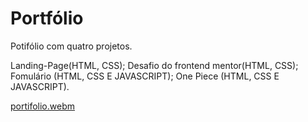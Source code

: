    # Portfólio

Potifólio com quatro projetos. 

Landing-Page(HTML, CSS); Desafio do frontend mentor(HTML, CSS); Fomulário (HTML, CSS E JAVASCRIPT); One Piece (HTML, CSS E JAVASCRIPT).

[portifolio.webm](https://github.com/77971904/DEEP-DIVES---CRIANDO-UM-PORTF-LIO-F-D-/assets/108705247/d4945725-53a3-43c8-b9d4-33d84c1f8380)
